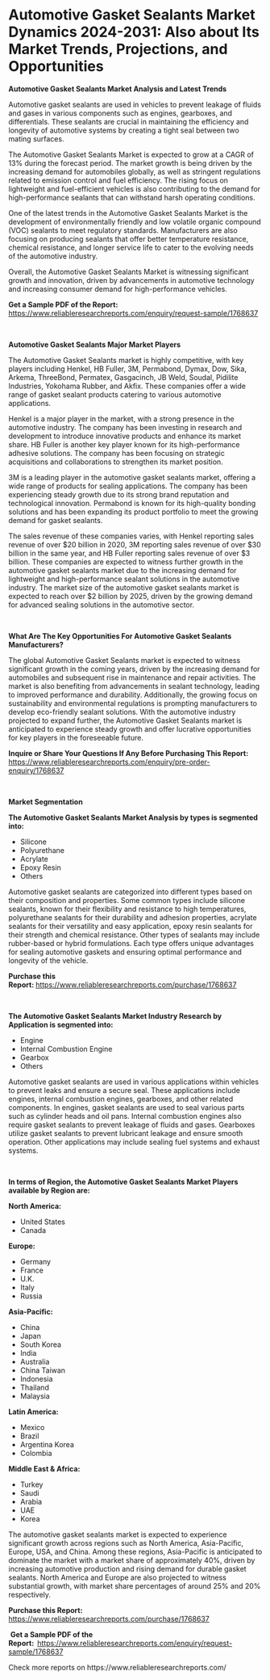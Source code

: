 <p><h1>Automotive Gasket Sealants Market Dynamics 2024-2031: Also about Its Market Trends, Projections, and Opportunities</h1></p><p><strong>Automotive Gasket Sealants Market Analysis and Latest Trends</strong></p>
<p><p>Automotive gasket sealants are used in vehicles to prevent leakage of fluids and gases in various components such as engines, gearboxes, and differentials. These sealants are crucial in maintaining the efficiency and longevity of automotive systems by creating a tight seal between two mating surfaces.</p><p>The Automotive Gasket Sealants Market is expected to grow at a CAGR of 13% during the forecast period. The market growth is being driven by the increasing demand for automobiles globally, as well as stringent regulations related to emission control and fuel efficiency. The rising focus on lightweight and fuel-efficient vehicles is also contributing to the demand for high-performance sealants that can withstand harsh operating conditions.</p><p>One of the latest trends in the Automotive Gasket Sealants Market is the development of environmentally friendly and low volatile organic compound (VOC) sealants to meet regulatory standards. Manufacturers are also focusing on producing sealants that offer better temperature resistance, chemical resistance, and longer service life to cater to the evolving needs of the automotive industry.</p><p>Overall, the Automotive Gasket Sealants Market is witnessing significant growth and innovation, driven by advancements in automotive technology and increasing consumer demand for high-performance vehicles.</p></p>
<p><strong>Get a Sample PDF of the Report:&nbsp;</strong> <a href="https://www.reliableresearchreports.com/enquiry/request-sample/1768637">https://www.reliableresearchreports.com/enquiry/request-sample/1768637</a></p>
<p>&nbsp;</p>
<p><strong>Automotive Gasket Sealants Major Market Players</strong></p>
<p><p>The Automotive Gasket Sealants market is highly competitive, with key players including Henkel, HB Fuller, 3M, Permabond, Dymax, Dow, Sika, Arkema, ThreeBond, Permatex, Gasgacinch, JB Weld, Soudal, Pidilite Industries, Yokohama Rubber, and Akfix. These companies offer a wide range of gasket sealant products catering to various automotive applications.</p><p>Henkel is a major player in the market, with a strong presence in the automotive industry. The company has been investing in research and development to introduce innovative products and enhance its market share. HB Fuller is another key player known for its high-performance adhesive solutions. The company has been focusing on strategic acquisitions and collaborations to strengthen its market position.</p><p>3M is a leading player in the automotive gasket sealants market, offering a wide range of products for sealing applications. The company has been experiencing steady growth due to its strong brand reputation and technological innovation. Permabond is known for its high-quality bonding solutions and has been expanding its product portfolio to meet the growing demand for gasket sealants.</p><p>The sales revenue of these companies varies, with Henkel reporting sales revenue of over $20 billion in 2020, 3M reporting sales revenue of over $30 billion in the same year, and HB Fuller reporting sales revenue of over $3 billion. These companies are expected to witness further growth in the automotive gasket sealants market due to the increasing demand for lightweight and high-performance sealant solutions in the automotive industry. The market size of the automotive gasket sealants market is expected to reach over $2 billion by 2025, driven by the growing demand for advanced sealing solutions in the automotive sector.</p></p>
<p>&nbsp;</p>
<p><strong>What Are The Key Opportunities For Automotive Gasket Sealants Manufacturers?</strong></p>
<p><p>The global Automotive Gasket Sealants market is expected to witness significant growth in the coming years, driven by the increasing demand for automobiles and subsequent rise in maintenance and repair activities. The market is also benefiting from advancements in sealant technology, leading to improved performance and durability. Additionally, the growing focus on sustainability and environmental regulations is prompting manufacturers to develop eco-friendly sealant solutions. With the automotive industry projected to expand further, the Automotive Gasket Sealants market is anticipated to experience steady growth and offer lucrative opportunities for key players in the foreseeable future.</p></p>
<p><strong>Inquire or Share Your Questions If Any Before Purchasing This Report:</strong> <a href="https://www.reliableresearchreports.com/enquiry/pre-order-enquiry/1768637">https://www.reliableresearchreports.com/enquiry/pre-order-enquiry/1768637</a></p>
<p>&nbsp;</p>
<p><strong>Market Segmentation</strong></p>
<p><strong>The Automotive Gasket Sealants Market Analysis by types is segmented into:</strong></p>
<p><ul><li>Silicone</li><li>Polyurethane</li><li>Acrylate</li><li>Epoxy Resin</li><li>Others</li></ul></p>
<p><p>Automotive gasket sealants are categorized into different types based on their composition and properties. Some common types include silicone sealants, known for their flexibility and resistance to high temperatures, polyurethane sealants for their durability and adhesion properties, acrylate sealants for their versatility and easy application, epoxy resin sealants for their strength and chemical resistance. Other types of sealants may include rubber-based or hybrid formulations. Each type offers unique advantages for sealing automotive gaskets and ensuring optimal performance and longevity of the vehicle.</p></p>
<p><strong>Purchase this Report:&nbsp;</strong><a href="https://www.reliableresearchreports.com/purchase/1768637">https://www.reliableresearchreports.com/purchase/1768637</a></p>
<p>&nbsp;</p>
<p><strong>The Automotive Gasket Sealants Market Industry Research by Application is segmented into:</strong></p>
<p><ul><li>Engine</li><li>Internal Combustion Engine</li><li>Gearbox</li><li>Others</li></ul></p>
<p><p>Automotive gasket sealants are used in various applications within vehicles to prevent leaks and ensure a secure seal. These applications include engines, internal combustion engines, gearboxes, and other related components. In engines, gasket sealants are used to seal various parts such as cylinder heads and oil pans. Internal combustion engines also require gasket sealants to prevent leakage of fluids and gases. Gearboxes utilize gasket sealants to prevent lubricant leakage and ensure smooth operation. Other applications may include sealing fuel systems and exhaust systems.</p></p>
<p>&nbsp;</p>
<p><strong>In terms of Region, the Automotive Gasket Sealants Market Players available by Region are:</strong></p>
<p>
    <p> <strong> North America: </strong>
        <ul>
            <li>United States</li>
            <li>Canada</li>
        </ul>
        </p> 
    <p> <strong> Europe: </strong>
        <ul>
            <li>Germany</li>
            <li>France</li>
            <li>U.K.</li>
            <li>Italy</li>
            <li>Russia</li>
        </ul>
        </p> 
    <p> <strong> Asia-Pacific: </strong>
        <ul>
            <li>China</li>
            <li>Japan</li>
            <li>South Korea</li>
            <li>India</li>
            <li>Australia</li>
            <li>China Taiwan</li>
            <li>Indonesia</li>
            <li>Thailand</li>
            <li>Malaysia</li>
        </ul>
        </p> 
    <p> <strong> Latin America: </strong>
        <ul>
            <li>Mexico</li>
            <li>Brazil</li>
            <li>Argentina Korea</li>
            <li>Colombia</li>
        </ul>
        </p> 
    <p> <strong> Middle East & Africa: </strong>
        <ul>
            <li>Turkey</li>
            <li>Saudi</li>
            <li>Arabia</li>
            <li>UAE</li>
            <li>Korea</li>
        </ul>
    </p>
    </p>
<p><p>The automotive gasket sealants market is expected to experience significant growth across regions such as North America, Asia-Pacific, Europe, USA, and China. Among these regions, Asia-Pacific is anticipated to dominate the market with a market share of approximately 40%, driven by increasing automotive production and rising demand for durable gasket sealants. North America and Europe are also projected to witness substantial growth, with market share percentages of around 25% and 20% respectively.</p></p>
<p><strong>Purchase this Report: </strong><a href="https://www.reliableresearchreports.com/purchase/1768637">https://www.reliableresearchreports.com/purchase/1768637</a></p>
<p>&nbsp;<strong>Get a Sample PDF of the Report:&nbsp;&nbsp;</strong><a href="https://www.reliableresearchreports.com/enquiry/request-sample/1768637">https://www.reliableresearchreports.com/enquiry/request-sample/1768637</a></p>
<p><strong></strong></p>
<p>Check more reports on https://www.reliableresearchreports.com/</p>